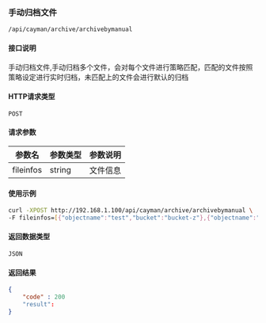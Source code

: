 ### 手动归档文件
`/api/cayman/archive/archivebymanual`

#### 接口说明
手动归档文件,手动归档多个文件，会对每个文件进行策略匹配，匹配的文件按照策略设定进行实时归档，未匹配上的文件会进行默认的归档

#### HTTP请求类型
`POST`

#### 请求参数
|参数名|参数类型|参数说明|
|--|--|--|
|fileinfos|string|文件信息|



#### 使用示例
```sh
curl -XPOST http://192.168.1.100/api/cayman/archive/archivebymanual \
-F fileinfos=[{"objectname":"test","bucket":"bucket-z"},{"objectname":"test1","bucket":bucket-z}] \
```

#### 返回数据类型
`JSON`

#### 返回结果
```json
{
    "code" : 200
    "result":
}
```
